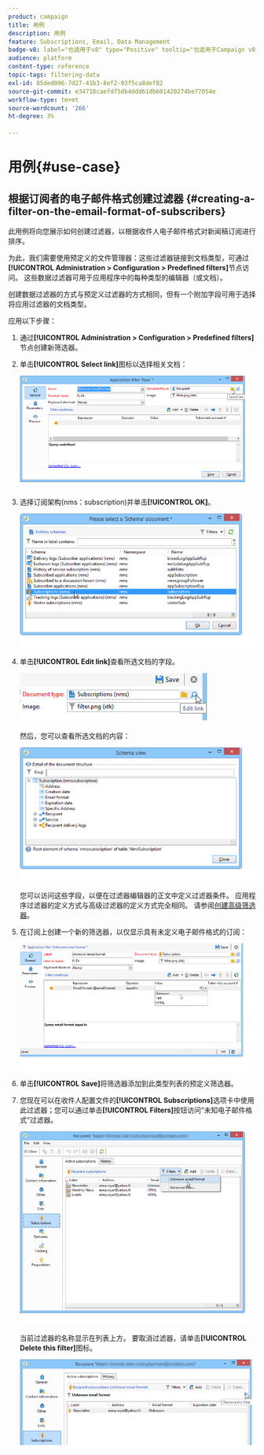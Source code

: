 ```yaml
---
product: campaign
title: 用例
description: 用例
feature: Subscriptions, Email, Data Management
badge-v8: label="也适用于v8" type="Positive" tooltip="也适用于Campaign v8"
audience: platform
content-type: reference
topic-tags: filtering-data
exl-id: 85ded096-7d27-41b3-8ef2-93f5ca8def82
source-git-commit: e34718caefdf5db4ddd61db601420274be77054e
workflow-type: tm+mt
source-wordcount: '266'
ht-degree: 3%

---
```


# 用例{#use-case}



## 根据订阅者的电子邮件格式创建过滤器 {#creating-a-filter-on-the-email-format-of-subscribers}

此用例将向您展示如何创建过滤器，以根据收件人电子邮件格式对新闻稿订阅进行排序。

为此，我们需要使用预定义的文件管理器：这些过滤器链接到文档类型，可通过&#x200B;**[!UICONTROL Administration > Configuration > Predefined filters]**&#x200B;节点访问。 这些数据过滤器可用于应用程序中的每种类型的编辑器（或文档）。

创建数据过滤器的方式与预定义过滤器的方式相同，但有一个附加字段可用于选择将应用过滤器的文档类型。

应用以下步骤：

1. 通过&#x200B;**[!UICONTROL Administration > Configuration > Predefined filters]**&#x200B;节点创建新筛选器。
1. 单击&#x200B;**[!UICONTROL Select link]**&#x200B;图标以选择相关文档：

   ![](assets/s_ncs_user_filter_choose_schema.png)

1. 选择订阅架构(nms：subscription)并单击&#x200B;**[!UICONTROL OK]**。

   ![](assets/s_ncs_user_filter_select_schema.png)

1. 单击&#x200B;**[!UICONTROL Edit link]**&#x200B;查看所选文档的字段。

   ![](assets/s_ncs_user_filter_edit_schema.png)

   然后，您可以查看所选文档的内容：

   ![](assets/s_ncs_user_filter_view_schema.png)

   您可以访问这些字段，以便在过滤器编辑器的正文中定义过滤器条件。 应用程序过滤器的定义方式与高级过滤器的定义方式完全相同。 请参阅[创建高级筛选器](../../platform/using/creating-filters.md#creating-an-advanced-filter)。

1. 在订阅上创建一个新的筛选器，以仅显示具有未定义电子邮件格式的订阅：

   ![](assets/s_ncs_user_filter_parameters.png)

1. 单击&#x200B;**[!UICONTROL Save]**&#x200B;将筛选器添加到此类型列表的预定义筛选器。
1. 您现在可以在收件人配置文件的&#x200B;**[!UICONTROL Subscriptions]**&#x200B;选项卡中使用此过滤器；您可以通过单击&#x200B;**[!UICONTROL Filters]**&#x200B;按钮访问“未知电子邮件格式”过滤器。

   ![](assets/s_ncs_user_filter_on_events.png)

   当前过滤器的名称显示在列表上方。 要取消过滤器，请单击&#x200B;**[!UICONTROL Delete this filter]**&#x200B;图标。

   ![](assets/s_ncs_user_filter_on_subscriptions.png)
